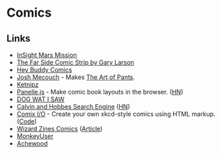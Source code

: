 # Comics

## Links

- [InSight Mars Mission](https://theoatmeal.com/comics/insight)
- [The Far Side Comic Strip by Gary Larson](https://www.thefarside.com/)
- [Hey Buddy Comics](https://heybuddycomics.com/)
- [Josh Mecouch](https://www.instagram.com/pantspants/) - Makes [The Art of Pants](https://theartofpants.com/).
- [Ketnipz](https://www.instagram.com/ketnipz/)
- [Panelle.js](https://andrewfulrich.gitlab.io/panelle/) - Make comic book layouts in the browser. ([HN](https://news.ycombinator.com/item?id=25455659))
- [DOG WAT I SAW](https://www.instagram.com/dogwatisaw/)
- [Calvin and Hobbes Search Engine](http://michaelyingling.com/random/calvin_and_hobbes/) ([HN](https://news.ycombinator.com/item?id=26119380))
- [Comix I/O](http://cmx.io/) - Create your own xkcd-style comics using HTML markup. ([Code](https://github.com/darwin/cmx.js))
- [Wizard Zines Comics](https://wizardzines.com/comics/) ([Article](https://jvns.ca/blog/2021/05/02/publishing-comics/))
- [MonkeyUser](https://www.monkeyuser.com/)
- [Achewood](http://www.achewood.com/)
